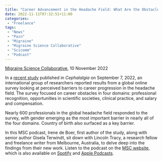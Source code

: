 ```yaml
---
title: "Career Advancement in the Headache Field: What Are the Obstacles? A Podcast with Irene de Boer and Gisela Terwindt"
date: 2022-11-11T07:32:51+11:00
categories:
 - "Freelance"
tags:
 - "News"
 - "Pain"
 - "Migraine"
 - "Migraine Science Collaborative" 
 - "Scicomm"
 - "Podcast"
---
```


<!--more-->

[Migraine Science Collaborative](https://www.migrainecollaborative.org/home), 10 November 2022

In a [recent study](https://journals.sagepub.com/doi/full/10.1177/03331024221123081?) published in *Cephalalgia* on September 7, 2022, an international group of researchers reported results from a global online survey looking at perceived barriers to career progression in the headache field. The survey focused on career obstacles in four domains: professional recognition, opportunities in scientific societies, clinical practice, and salary and compensation.

Nearly 600 professionals in the global headache field responded to the survey, with gender emerging as the most important barrier in nearly all of the four domains. Country of birth also surfaced as a key barrier.

In this MSC podcast, Irene de Boer, first author of the study, along with senior author Gisela Terwindt, sit down with Lincoln Tracy, a research fellow and freelance writer from Melbourne, Australia, to delve deep into the findings from their new work. Listen to the podcast on the [MSC website](https://migrainecollaborative.org/career-advancement-in-the-headache-field-what-are-the-obstacles-a-podcast-with-irene-de-boer-and-gisela-terwindt), which is also available on [Spotify](https://open.spotify.com/show/04rjPyXlopQQtfPwrwOhnX) and [Apple Podcasts](https://podcasts.apple.com/us/podcast/migraine-science-collaborative/id1634855636).